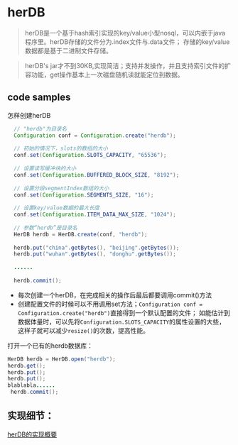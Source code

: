 # herDB

> herDB是一个基于hash索引实现的key/value小型nosql，可以内嵌于java程序里。herDB存储的文件分为.index文件与.data文件；
存储的key/value数据都是基于二进制文件存储。

> herDB's jar才不到30KB,实现简洁；支持并发操作，并且支持索引文件的扩容功能，get操作基本上一次磁盘随机读就能定位到数据。

## code samples
怎样创建herDB
``` java
  // "herdb"为目录名
  Configuration conf = Configuration.create("herdb");
  
  // 初始的情况下，slots的数组的大小
  conf.set(Configuration.SLOTS_CAPACITY, "65536");
  
  // 设置读写缓冲块的大小
  conf.set(Configuration.BUFFERED_BLOCK_SIZE, "8192");
  
  // 设置分段segmentIndex数组的大小
  conf.set(Configuration.SEGMENTS_SIZE, "16");
  
  // 设置key/value数据的最大长度
  conf.set(Configuration.ITEM_DATA_MAX_SIZE, "1024");
  
  // 参数“herdb”是目录名
  HerDB herdb = HerDB.create(conf, "herdb");
  
  herdb.put("china".getBytes(), "beijing".getBytes());
  herdb.put("wuhan".getBytes(), "donghu".getBytes());
  
  ......
  
  herdb.commit();
```
+ 每次创建一个herDB，在完成相关的操作后最后都要调用commit()方法
+ 创建配置文件的时候可以不用调用set方法；`Configuration conf = Configuration.create("herdb")`直接得到一个默认配置的文件；
如能估计到数据体量时，可以先将`Configuration.SLOTS_CAPACITY`的属性设置的大些，这样子就可以减少`resize()`的次数，提高性能。

打开一个已有的herdb数据库：
``` java
HerDB herdb = HerDB.open("herdb");
herdb.get();
herdb.put();
herdb.put();
blablabla......
 herdb.commit();
```

## 实现细节：
[herDB的实现概要](http://funeyu.github.io/2016/04/18/herDB%E7%9A%84%E8%AE%BE%E8%AE%A1%E6%A6%82%E8%A6%81/)
